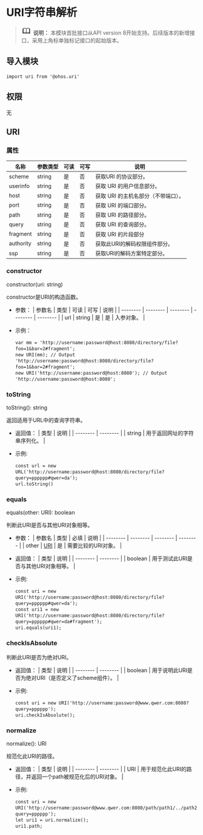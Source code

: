 # URI字符串解析

> ![icon-note.gif](public_sys-resources/icon-note.gif) **说明：**
> 本模块首批接口从API version 8开始支持。后续版本的新增接口，采用上角标单独标记接口的起始版本。


## 导入模块

```
import uri from '@ohos.uri'  
```


## 权限

无


## URI


### 属性

| 名称 | 参数类型 | 可读 | 可写 | 说明 |
| -------- | -------- | -------- | -------- | -------- |
| scheme | string | 是 | 否 | 获取URI&nbsp;的协议部分。 |
| userinfo | string | 是 | 否 | 获取&nbsp;URI&nbsp;的用户信息部分。 |
| host | string | 是 | 否 | 获取&nbsp;URI&nbsp;的主机名部分（不带端口）。 |
| port | string | 是 | 否 | 获取&nbsp;URI&nbsp;的端口部分。 |
| path | string | 是 | 否 | 获取&nbsp;URI&nbsp;的路径部分。 |
| query | string | 是 | 否 | 获取&nbsp;URI&nbsp;的查询部分。 |
| fragment | string | 是 | 否 | 获取&nbsp;URI&nbsp;的片段部分 |
| authority | string | 是 | 否 | 获取此URI的解码权限组件部分。 |
| ssp | string | 是 | 否 | 获取URI的解码方案特定部分。 |


### constructor

constructor(uri: string)

constructor是URI的构造函数。

- 参数：
  | 参数名 | 类型 | 可读 | 可写 | 说明 |
  | -------- | -------- | -------- | -------- | -------- |
  | url | string | 是 | 是 | 入参对象。 |

- 示例：
  ```
  var mm = 'http://username:password@host:8080/directory/file?foo=1&bar=2#fragment';
  new URI(mm); // Output 'http://username:password@host:8080/directory/file?foo=1&bar=2#fragment';
  new URI('http://username:password@host:8080'); // Output 'http://username:password@host:8080';
  ```


### toString

toString(): string

返回适用于URL中的查询字符串。

- 返回值：
  | 类型 | 说明 |
  | -------- | -------- |
  | string | 用于返回网址的字符串序列化。 |

- 示例:
  ```
  const url = new URL('http://username:password@host:8080/directory/file?query=pppppp#qwer=da');
  url.toString()
  ```


### equals

equals(other: URI): boolean

判断此URI是否与其他URI对象相等。

- 参数：
  | 参数名 | 类型 | 必填 | 说明 |
  | -------- | -------- | -------- | -------- |
  | other | [URI](#uri) | 是 | 需要比较的URI对象。 |

- 返回值：
  | 类型 | 说明 |
  | -------- | -------- |
  | boolean | 用于测试此URI是否与其他URI对象相等。 |

- 示例:
  ```
  const uri = new URI('http://username:password@host:8080/directory/file?query=pppppp#qwer=da');
  const uri1 = new URI('http://username:password@host:8080/directory/file?query=pppppp#qwer=da#fragment');
  uri.equals(uri1);
  ```


### checkIsAbsolute

判断此URI是否为绝对URI。

- 返回值：
  | 类型 | 说明 |
  | -------- | -------- |
  | boolean | 用于说明此URI是否为绝对URI（是否定义了scheme组件）。 |

- 示例:
  ```
  const uri = new URI('http://username:password@www.qwer.com:8080?query=pppppp');
  uri.checkIsAbsolute();
  ```


### normalize

normalize(): URI

规范化此URI的路径。

- 返回值：
  | 类型 | 说明 |
  | -------- | -------- |
  | URI | 用于规范化此URI的路径，并返回一个path被规范化后的URI对象。 |

- 示例:
  ```
  const uri = new URI('http://username:password@www.qwer.com:8080/path/path1/../path2/./path3?query=pppppp');
  let uri1 = uri.normalize();
  uri1.path;
  ```
